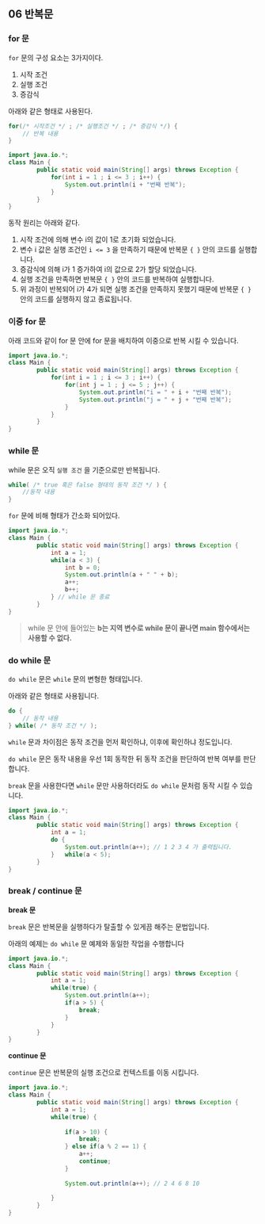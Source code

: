 ## 06 반복문

### for 문

`for` 문의 구성 요소는 3가지이다.

1. 시작 조건
2. 실행 조건
3. 증감식

아래와 같은 형태로 사용된다.

```java
for(/* 시작조건 */ ; /* 실행조건 */ ; /* 증감식 */) {
	// 반복 내용
}
```

```java
import java.io.*;
class Main {
		public static void main(String[] args) throws Exception {
			for(int i = 1 ; i <= 3 ; i++) {
				System.out.println(i + "번째 반복");
			}
		}
}
```

동작 원리는 아래와 같다.

1. 시작 조건에 의해 변수 i의 값이 1로 초기화 되었습니다.
2. 변수 i 값은 실행 조건인 `i <= 3` 을 만족하기 때문에 반복문 `{ }` 안의 코드를 실행합니다.
3. 증감식에 의해 i가 1 증가하여 i의 값으로 2가 할당 되었습니다.
4. 실행 조건을 만족하면 반복문 `{ }` 안의 코드를 반복하여 실행합니다.
5. 위 과정이 반복되어 i가 4가 되면 실행 조건을 만족하지 못했기 때문에  반복문 `{ }` 안의 코드를 실행하지 않고 종료됩니다.

### 이중 for 문

아래 코드와 같이 for 문 안에 for 문을 배치하여 이중으로 반복 시킬 수 있습니다.

```java
import java.io.*;
class Main {
		public static void main(String[] args) throws Exception {
			for(int i = 1 ; i <= 3 ; i++) {
				for(int j = 1 ; j <= 5 ; j++) {
					System.out.println("i = " + i + "번째 반복");
					System.out.println("j = " + j + "번째 반복");
				}
			}
		}
}
```

### while 문

while 문은 오직 `실행 조건` 을 기준으로만 반복됩니다.

```java
while( /* true 혹은 false 형태의 동작 조건 */ ) {
	//동작 내용	
}
```

`for` 문에 비해 형태가 간소화 되어있다.

```java
import java.io.*;
class Main {
		public static void main(String[] args) throws Exception {
			int a = 1;
			while(a < 3) {
				int b = 0;
				System.out.println(a + " " + b);
				a++;
				b++;
			} // while 문 종료
		}
}
```

> while 문 안에 들어있는 **b는 지역 변수로 while 문이 끝나면 main 함수에서는 사용할 수 없다.**
> 

### do while 문

`do while` 문은 `while` 문의 변형한 형태입니다.

아래와 같은 형태로 사용됩니다.

```java
do {
	// 동작 내용
} while( /* 동작 조건 */ );
```

`while` 문과 차이점은 동작 조건을 먼저 확인하냐, 이후에 확인하냐 정도입니다.

`do while` 문은 동작 내용을 우선 1회 동작한 뒤 동작 조건을 판단하여 반복 여부를 판단합니다.

`break` 문을 사용한다면 `while` 문만 사용하더라도 `do while` 문처럼 동작 시킬 수 있습니다.

```java
import java.io.*;
class Main {
		public static void main(String[] args) throws Exception {
			int a = 1;
			do {
				System.out.println(a++); // 1 2 3 4 가 출력됩니다.
			}	while(a < 5); 
		}
}
```

### break / continue 문

**break 문**

`break` 문은 반복문을 실행하다가 탈출할 수 있게끔 해주는 문법입니다.

아래의 예제는 `do while` 문 예제와 동일한 작업을 수행합니다

```java
import java.io.*;
class Main {
		public static void main(String[] args) throws Exception {
			int a = 1;
			while(true) {
				System.out.println(a++);
				if(a > 5) {
					break;
				}
			} 
		}
}
```

**continue 문**

`continue` 문은 반복문의 실행 조건으로 컨텍스트를 이동 시킵니다.

```java
import java.io.*;
class Main {
		public static void main(String[] args) throws Exception {
			int a = 1;
			while(true) {
				
				if(a > 10) {
					break;
				} else if(a % 2 == 1) {
					a++;
					continue;
				}
				
				System.out.println(a++); // 2 4 6 8 10
				
			} 
		}
}
```
